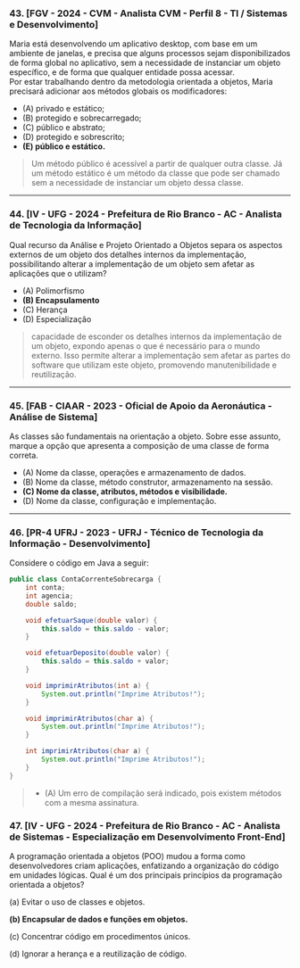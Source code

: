 ### 43. [FGV - 2024 - CVM - Analista CVM - Perfil 8 - TI / Sistemas e Desenvolvimento]  
Maria está desenvolvendo um aplicativo desktop, com base em um ambiente de janelas, e precisa que alguns processos sejam disponibilizados de forma global no aplicativo, sem a necessidade de instanciar um objeto específico, e de forma que qualquer entidade possa acessar.  
Por estar trabalhando dentro da metodologia orientada a objetos, Maria precisará adicionar aos métodos globais os modificadores:

- (A) privado e estático;  
- (B) protegido e sobrecarregado;  
- (C) público e abstrato;  
- (D) protegido e sobrescrito;  
- **(E) público e estático.**

> Um método público é acessível a partir de qualquer outra classe. Já um método estático é um método da classe que pode ser chamado sem a necessidade de instanciar um objeto dessa classe.
---

### 44. [IV - UFG - 2024 - Prefeitura de Rio Branco - AC - Analista de Tecnologia da Informação]  
Qual recurso da Análise e Projeto Orientado a Objetos separa os aspectos externos de um objeto dos detalhes internos da implementação, possibilitando alterar a implementação de um objeto sem afetar as aplicações que o utilizam?

- (A) Polimorfismo  
- **(B) Encapsulamento**  
- (C) Herança  
- (D) Especialização
> capacidade de esconder os detalhes internos da implementação de um objeto, expondo apenas o que é necessário para o mundo externo. Isso permite alterar a implementação sem afetar as partes do software que utilizam este objeto, promovendo manutenibilidade e reutilização.
---

### 45. [FAB - CIAAR - 2023 - Oficial de Apoio da Aeronáutica - Análise de Sistema]  
As classes são fundamentais na orientação a objeto. Sobre esse assunto, marque a opção que apresenta a composição de uma classe de forma correta.

- (A) Nome da classe, operações e armazenamento de dados.  
- (B) Nome da classe, método construtor, armazenamento na sessão.  
- **(C) Nome da classe, atributos, métodos e visibilidade.**  
- (D) Nome da classe, configuração e implementação.

---

### 46. [PR-4 UFRJ - 2023 - UFRJ - Técnico de Tecnologia da Informação - Desenvolvimento]  
Considere o código em Java a seguir:
```java
public class ContaCorrenteSobrecarga {
    int conta;
    int agencia;
    double saldo;

    void efetuarSaque(double valor) {
        this.saldo = this.saldo - valor;
    }

    void efetuarDeposito(double valor) {
        this.saldo = this.saldo + valor;
    }

    void imprimirAtributos(int a) {
        System.out.println("Imprime Atributos!");
    }

    void imprimirAtributos(char a) {
        System.out.println("Imprime Atributos!");
    }

    int imprimirAtributos(char a) {
        System.out.println("Imprime Atributos!");
    }
}

```

> - (A) Um erro de compilação será indicado, pois existem métodos com a mesma assinatura.



### 47. [IV - UFG - 2024 - Prefeitura de Rio Branco - AC - Analista de Sistemas - Especialização em Desenvolvimento Front-End]
A programação orientada a objetos (POO) mudou a forma como desenvolvedores criam aplicações, enfatizando a organização do código em unidades lógicas. Qual é um dos principais princípios da programação orientada a objetos?

(a) Evitar o uso de classes e objetos.

**(b) Encapsular de dados e funções em objetos.**

(c) Concentrar código em procedimentos únicos. 

(d) Ignorar a herança e a reutilização de código.


